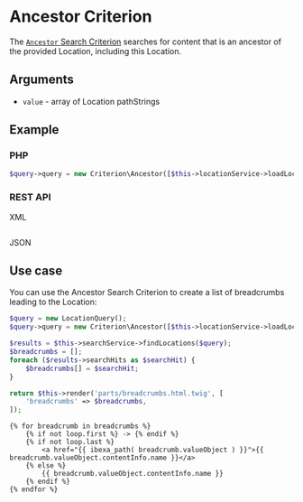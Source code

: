 # Ancestor Criterion

The [`Ancestor` Search Criterion](https://github.com/ibexa/core/blob/main/src/contracts/Repository/Values/Content/Query/Criterion/Ancestor.php)
searches for content that is an ancestor of the provided Location, including this Location.

## Arguments

- `value` - array of Location pathStrings

## Example

### PHP

``` php
$query->query = new Criterion\Ancestor([$this->locationService->loadLocation(62)->pathString]);
```

### REST API

XML

```xml
```

JSON


## Use case

You can use the Ancestor Search Criterion to create a list of breadcrumbs leading to the Location:

``` php hl_lines="2"
$query = new LocationQuery();
$query->query = new Criterion\Ancestor([$this->locationService->loadLocation($locationId)->pathString]);

$results = $this->searchService->findLocations($query);
$breadcrumbs = [];
foreach ($results->searchHits as $searchHit) {
    $breadcrumbs[] = $searchHit;
}

return $this->render('parts/breadcrumbs.html.twig', [
    'breadcrumbs' => $breadcrumbs,
]);
```

``` html+twig
{% for breadcrumb in breadcrumbs %}
    {% if not loop.first %} -> {% endif %}
    {% if not loop.last %}
        <a href="{{ ibexa_path( breadcrumb.valueObject ) }}">{{ breadcrumb.valueObject.contentInfo.name }}</a>
    {% else %}
        {{ breadcrumb.valueObject.contentInfo.name }}
    {% endif %}
{% endfor %}
```

